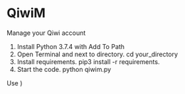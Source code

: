 # QiwiM
Manage your Qiwi account

1. Install Python 3.7.4 with Add To Path
2. Open Terminal and next to directory. cd your_directory
3. Install requirements.
pip3 install -r requirements.
4. Start the code.
python qiwim.py

Use )
